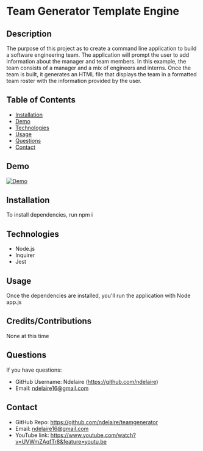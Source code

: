 # Team Generator Template Engine

## Description

The purpose of this project as to create a command line application to build a software engineering team. The application will prompt the user to add information about the manager and team members. In this example, the team consists of a manager and a mix of engineers and interns. Once the team is built, it generates an HTML file that displays the team in a formatted team roster with the information provided by the user. 

## Table of Contents
  * [Installation](#installation)
  * [Demo](#demo)
  * [Technologies](#technologies)
  * [Usage](#usage)
  * [Questions](#questions)
  * [Contact](#contact)
 
 ## Demo 
[![Demo](http://img.youtube.com/vi/UVWmZAqfTr8/0.jpg)](http://www.youtube.com/watch?v=UVWmZAqfTr8 "Team Generator ")



## Installation
To install dependencies, run npm i 

## Technologies 
* Node.js
* Inquirer 
* Jest 

## Usage
Once the dependencies are installed, you'll run the application with Node app.js

## Credits/Contributions
None at this time 

## Questions
If you have questions: 
* GitHub Username: Ndelaire (https://github.com/ndelaire)
* Email: ndelaire16@gmail.com 

## Contact
* GitHub Repo: https://github.com/ndelaire/teamgenerator
* Email: ndelaire16@gmail.com 
* YouTube link: https://www.youtube.com/watch?v=UVWmZAqfTr8&feature=youtu.be 


  